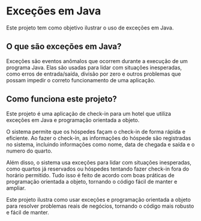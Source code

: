 <h1>Exceções em Java</h1>
Este projeto tem como objetivo ilustrar o uso de exceções em Java.

<h2>O que são exceções em Java?</h2>
Exceções são eventos anômalos que ocorrem durante a execução de um programa Java. Elas são usadas para lidar com situações inesperadas, como erros de entrada/saída, divisão por zero e outros problemas que possam impedir o correto funcionamento de uma aplicação.

<h2>Como funciona este projeto?</h2>
Este projeto é uma aplicação de check-in para um hotel que utiliza exceções em Java e programação orientada a objeto.

O sistema permite que os hóspedes façam o check-in de forma rápida e eficiente. Ao fazer o check-in, as informações do hóspede são registradas no sistema, incluindo informações como nome, data de chegada e saída e o numero do quarto.

Além disso, o sistema usa exceções para lidar com situações inesperadas, como quartos já reservados ou hóspedes tentando fazer check-in fora do horário permitido. Tudo isso é feito de acordo com boas práticas de programação orientada a objeto, tornando o código fácil de manter e ampliar.

Este projeto ilustra como usar exceções e programação orientada a objeto para resolver problemas reais de negócios, tornando o código mais robusto e fácil de manter.
